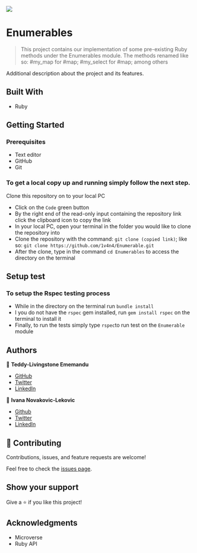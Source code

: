 ![](https://img.shields.io/badge/Microverse-blueviolet)

# Enumerables

> This project contains our implementation of some pre-existing Ruby methods under the Enumerables module. The methods renamed like so: #my_map for #map; #my_select for #map; among others

Additional description about the project and its features.

## Built With

- Ruby

## Getting Started

### Prerequisites

- Text editor
- GitHub
- Git

### To get a local copy up and running simply follow the next step.

Clone this repository on to your local PC
- Click on the `Code` green button
- By the right end of the read-only input containing the repository link click the clipboard icon to copy the link
- In your local PC, open your terminal in the folder you would like to clone the repository into
- Clone the repository with the command: `git clone (copied link)`; like so: `git clone https://github.com/1v4n4/Enumerable.git`
- After the clone, type in the command `cd Enumerables` to access the directory on the terminal

## Setup test

### To setup the Rspec testing process
 
 - While in the directory on the terminal run `bundle install`
 - I you do not have the `rspec` gem installed, run `gem install rspec` on the terminal to install it
 - Finally, to run the tests simply type `rspec`to run test on the `Enumerable` module

## Authors

👤 **Teddy-Livingstone Ememandu**

- [GitHub](https://github.com/TedLivist)
- [Twitter](https://twitter.com/iamxted)
- [LinkedIn](https://linkedin.com/in/tememandu)

👤 **Ivana Novakovic-Lekovic**

- [Github](https://github.com/1v4n4)
- [Twitter](https://twitter.com/codeIv1)
- [LinkedIn](https://www.linkedin.com/in/ivana-novakovic-lekovic/)

## 🤝 Contributing

Contributions, issues, and feature requests are welcome!

Feel free to check the [issues page](https://github.com/1v4n4/Enumerable/issues).

## Show your support

Give a ⭐️ if you like this project!

## Acknowledgments

- Microverse
- Ruby API
